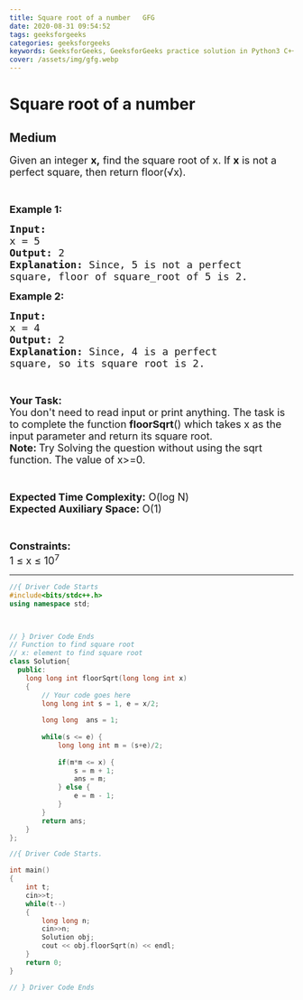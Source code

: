 ```yaml
---
title: Square root of a number   GFG
date: 2020-08-31 09:54:52
tags: geeksforgeeks
categories: geeksforgeeks
keywords: GeeksforGeeks, GeeksforGeeks practice solution in Python3 C++ Java, Square root of a number - GFG solution
cover: /assets/img/gfg.webp
---
```



# Square root of a number
## Medium
<div class="problems_problem_content__Xm_eO"><p><span style="font-size:18px">Given an integer <strong>x,</strong>&nbsp;find the square root of x. If <strong>x</strong> is not a perfect square, then return floor(√x).</span></p>

<p>&nbsp;</p>

<p><span style="font-size:18px"><strong>Example 1:</strong></span></p>

<pre><span style="font-size:18px"><strong>Input:
</strong>x = 5
<strong>Output: </strong>2<strong>
Explanation: </strong>Since, 5 is not a perfect 
square, floor of square_root of 5 is 2.</span>
</pre>

<p><span style="font-size:18px"><strong>Example 2:</strong></span></p>

<pre><span style="font-size:18px"><strong>Input:
</strong>x = 4
<strong>Output: </strong>2<strong>
Explanation: </strong>Since, 4 is a perfect 
square, so its square root is 2.</span></pre>

<p>&nbsp;</p>

<p><span style="font-size:18px"><strong>Your Task:</strong><br>
You don't need to read input or print anything.&nbsp;The task is to complete the function <strong>floorSqrt</strong>() which takes x as the input parameter and&nbsp;return its square root.<br>
<strong>Note: </strong>Try Solving the question without using the sqrt function.&nbsp;The value of x&gt;=0.</span></p>

<p>&nbsp;</p>

<p><span style="font-size:18px"><strong>Expected Time Complexity:</strong>&nbsp;O(log N)<br>
<strong>Expected Auxiliary Space:</strong>&nbsp;O(1)</span></p>

<p>&nbsp;</p>

<p><span style="font-size:18px"><strong>Constraints:</strong></span><br>
<span style="font-size:18px">1 ≤ x ≤ 10<sup>7</sup></span></p>
</div>

---




```cpp
//{ Driver Code Starts
#include<bits/stdc++.h>
using namespace std;

  

// } Driver Code Ends
// Function to find square root
// x: element to find square root
class Solution{
  public:
    long long int floorSqrt(long long int x) 
    {
        // Your code goes here  
        long long int s = 1, e = x/2;
        
        long long  ans = 1;
        
        while(s <= e) {
            long long int m = (s+e)/2;
            
            if(m*m <= x) {
                s = m + 1;
                ans = m;
            } else {
                e = m - 1;
            }
        }
        return ans;
    }
};

//{ Driver Code Starts.

int main()
{
	int t;
	cin>>t;
	while(t--)
	{
		long long n;
		cin>>n;
		Solution obj;
		cout << obj.floorSqrt(n) << endl;
	}
    return 0;   
}

// } Driver Code Ends
```
